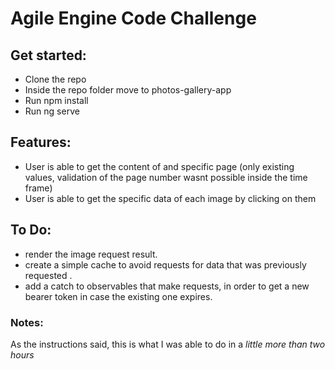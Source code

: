 # Agile Engine Code Challenge

## Get started:
* Clone the repo
* Inside the repo folder move to photos-gallery-app
* Run npm install
* Run ng serve


## Features: 
* User is able to get the content of and specific page (only existing values, validation of the page number wasnt possible inside the time frame)
* User is able to get the specific data of each image by clicking on them

## To Do: 
* render the image request result.
* create a simple cache to avoid requests for data that was previously requested .
* add a catch to observables that make requests, in order to get a new bearer token in case the existing one expires.

### Notes:
As the instructions said, this is what I was able to do in a *little more than two hours*
